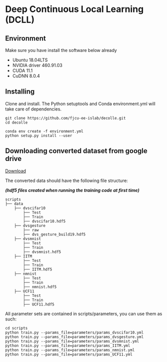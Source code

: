 # Deep Continuous Local Learning (DCLL)

## Environment
Make sure you have install the software below already 
* Ubuntu 18.04LTS
* NVIDIA driver 460.91.03
* CUDA 11.1
* CuDNN 8.0.4



## Installing
Clone and install. The Python setuptools and Conda environment.yml will take care of dependencies.

```
git clone https://github.com/fjcu-ee-islab/decolle.git
cd decolle

conda env create -f environment.yml
python setup.py install --user
```

## Downloading converted dataset from google drive
[Download](https://drive.google.com/drive/folders/1NLecOGpySNxd85QFZxENldeOXOHuALfN?usp=sharing)

The converted data should have the following file structure:

***(hdf5 files created when running the training code at first time)***
```
scripts
├── data
    ├── dvscifar10
        ├── Test
        ├── Train
        ├── dvscifar10.hdf5 
    ├── dvsgesture
        ├── raw
        ├── dvs_gesture_build19.hdf5
    ├── dvsmnist
        ├── Test
        ├── Train
        ├── dvsmnist.hdf5
    ├── IITM
        ├── Test
        ├── Train
        ├── IITM.hdf5
    ├── nmnist
        ├── Test
        ├── Train
        ├── nmnist.hdf5
    ├── UCF11
        ├── Test
        ├── Train
        ├── UCF11.hdf5
```

All parameter sets are contained in scripts/parameters, you can use them as such:

```
cd scripts
python train.py --params_file=parameters/params_dvscifar10.yml
python train.py --params_file=parameters/params_dvsgesture.yml
python train.py --params_file=parameters/params_dvsmnist.yml
python train.py --params_file=parameters/params_IITM.yml
python train.py --params_file=parameters/params_nmnist.yml
python train.py --params_file=parameters/params_UCF11.yml
```
